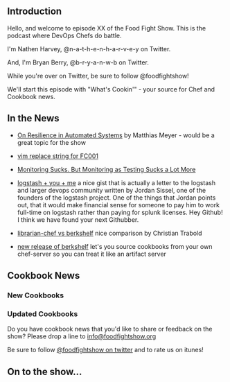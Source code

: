 Introduction
------------

Hello, and welcome to episode XX of the Food Fight Show.  This is the podcast where DevOps Chefs do battle.

I'm Nathen Harvey, @n-a-t-h-e-n-h-a-r-v-e-y on Twitter.

And, I'm Bryan Berry, @b-r-y-a-n-w-b on Twitter.

While you're over on Twitter, be sure to follow @foodfightshow!

We'll start this episode with "What's Cookin'" - your source for Chef and Cookbook news.

In the News<a name="news"></a>
-----------
* [On Resilience in Automated Systems](http://www.paperplanes.de/2012/7/10/on-resilience-in-automated-systems-failures-and-human-factor.html) by Matthias Meyer - would be a great topic for the show

* [vim replace string for FC001](http://bit.ly/M4BbgH)

* [Monitoring Sucks. But Monitoring as Testing Sucks a Lot More](http://swreflections.blogspot.com/2012/07/monitoring-sucks-but-monitoring-as.html?utm_source=twitterfeed&utm_medium=twitter)

* [logstash + you + me](https://gist.github.com/3088552) a nice gist that is actually a letter to the logstash and larger devops community written by Jordan Sissel, one of the founders of the logstash project. One of the things that Jordan points out, that it would make financial sense for someone to pay him to work full-time on logstash rather than paying for splunk licenses. Hey Github! I think we have found your next Githubber.

* [librarian-chef vs
  berkshelf](http://christian-trabold.de/librarian-chef-vs-berkshelf)
  nice comparison by Christian Trabold
* [new release of berkshelf](http://berkshelf.com) let's you source
  cookbooks from your own chef-server so you can treat it like an
  artifact server

Cookbook News<a name="cookbooks"></a>
-------------
### New Cookbooks

### Updated Cookbooks

Do you have cookbook news that you'd like to share or feedback on the show?  Please drop a line to info@foodfightshow.org

Be sure to follow [@foodfightshow on twitter](http://twitter.com/foodfightshow) and to rate us on itunes!

On to the show...
----------------
